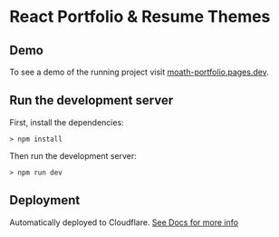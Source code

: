 # React Portfolio & Resume Themes
## Demo
To see a demo of the running project visit [moath-portfolio.pages.dev](https://moath-portfolio.pages.dev/).

## Run the development server

First, install the dependencies:
``` shell
> npm install
```

Then run the development server:
``` shell
> npm run dev
```

## Deployment
Automatically deployed to Cloudflare. [See Docs for more info](https://developers.cloudflare.com/pages/)

